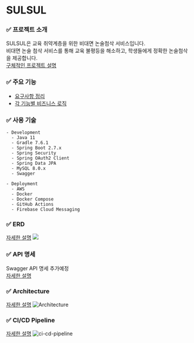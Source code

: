 # SULSUL

### ✅ 프로젝트 소개

SULSUL은 교육 취약계층을 위한 비대면 논술첨삭 서비스입니다.  
비대면 논술 첨삭 서비스를 통해 교육 불평등을 해소하고, 학생들에게 정확한 논술첨삭을 제공합니다.  
[구체적인 프로젝트 설명](https://github.com/SULSUL-APP/Back-End/wiki)

### ✅ 주요 기능

* [요구사항 정리](https://github.com/SULSUL-APP/Back-End/wiki/Requirements)
* [각 기능별 비즈니스 로직](https://github.com/SULSUL-APP/Back-End/wiki/Sequence-Diagram)

### ✅ 사용 기술

```text
- Development
  - Java 11
  - Gradle 7.6.1
  - Spring Boot 2.7.x
  - Spring Security
  - Spring OAuth2 Client
  - Spring Data JPA
  - MySQL 8.0.x
  - Swagger

- Deployment
  - AWS
  - Docker
  - Docker Compose
  - GitHub Actions
  - Firebase Cloud Messaging
```

### ✅ ERD

[자세한 설명](https://github.com/SULSUL-APP/Back-End/wiki/ERD)
![](https://github.com/SULSUL-APP/Back-End/assets/35721370/76820338-cb4c-40db-a5ff-5e951439ca6d)

### ✅ API 명세

Swagger API 명세 추가예정    
[자세한 설명](https://github.com/SULSUL-APP/Back-End/wiki/API-Docs)

### ✅ Architecture

[자세한 설명](https://github.com/SULSUL-APP/Back-End/wiki/ERD)
![Architecture](https://user-images.githubusercontent.com/50859560/103137857-31791600-4710-11eb-9783-8a03dac3242c.png)

### ✅ CI/CD Pipeline

[자세한 설명](https://github.com/SULSUL-APP/Back-End/wiki/CI&CD-Pipeline)
![ci-cd-pipeline](https://github.com/SULSUL-APP/Back-End/assets/35721370/f517ef3c-9f3d-42ac-8935-73f93a05ced4)